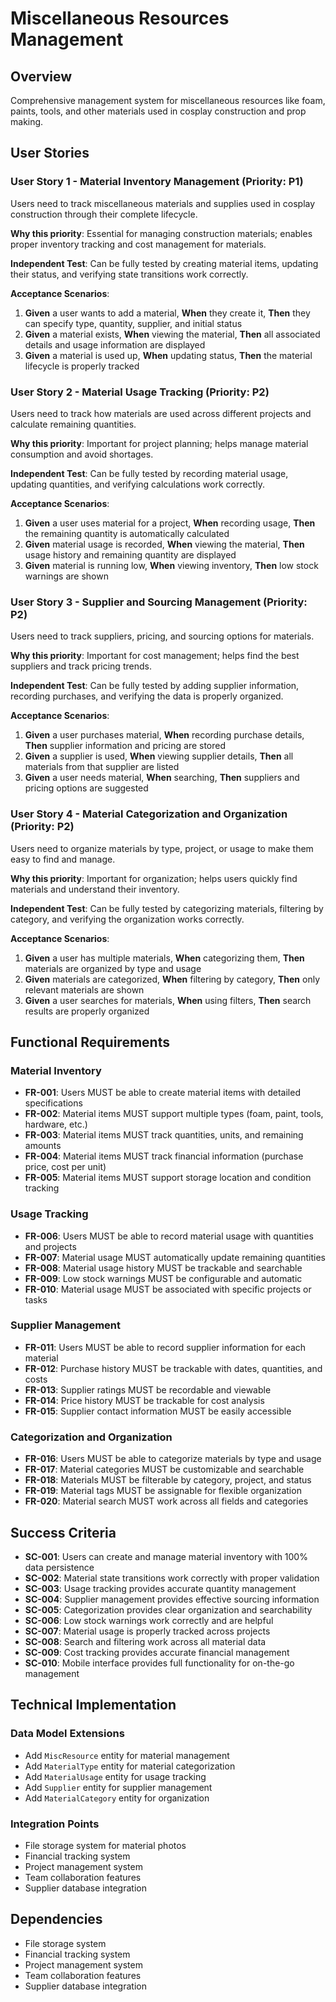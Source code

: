 # Miscellaneous Resources Management

## Overview

Comprehensive management system for miscellaneous resources like foam, paints, tools, and other materials used in cosplay construction and prop making.

## User Stories

### User Story 1 - Material Inventory Management (Priority: P1)

Users need to track miscellaneous materials and supplies used in cosplay construction through their complete lifecycle.

**Why this priority**: Essential for managing construction materials; enables proper inventory tracking and cost management for materials.

**Independent Test**: Can be fully tested by creating material items, updating their status, and verifying state transitions work correctly.

**Acceptance Scenarios**:

1. **Given** a user wants to add a material, **When** they create it, **Then** they can specify type, quantity, supplier, and initial status
2. **Given** a material exists, **When** viewing the material, **Then** all associated details and usage information are displayed
3. **Given** a material is used up, **When** updating status, **Then** the material lifecycle is properly tracked

### User Story 2 - Material Usage Tracking (Priority: P2)

Users need to track how materials are used across different projects and calculate remaining quantities.

**Why this priority**: Important for project planning; helps manage material consumption and avoid shortages.

**Independent Test**: Can be fully tested by recording material usage, updating quantities, and verifying calculations work correctly.

**Acceptance Scenarios**:

1. **Given** a user uses material for a project, **When** recording usage, **Then** the remaining quantity is automatically calculated
2. **Given** material usage is recorded, **When** viewing the material, **Then** usage history and remaining quantity are displayed
3. **Given** material is running low, **When** viewing inventory, **Then** low stock warnings are shown

### User Story 3 - Supplier and Sourcing Management (Priority: P2)

Users need to track suppliers, pricing, and sourcing options for materials.

**Why this priority**: Important for cost management; helps find the best suppliers and track pricing trends.

**Independent Test**: Can be fully tested by adding supplier information, recording purchases, and verifying the data is properly organized.

**Acceptance Scenarios**:

1. **Given** a user purchases material, **When** recording purchase details, **Then** supplier information and pricing are stored
2. **Given** a supplier is used, **When** viewing supplier details, **Then** all materials from that supplier are listed
3. **Given** a user needs material, **When** searching, **Then** suppliers and pricing options are suggested

### User Story 4 - Material Categorization and Organization (Priority: P2)

Users need to organize materials by type, project, or usage to make them easy to find and manage.

**Why this priority**: Important for organization; helps users quickly find materials and understand their inventory.

**Independent Test**: Can be fully tested by categorizing materials, filtering by category, and verifying the organization works correctly.

**Acceptance Scenarios**:

1. **Given** a user has multiple materials, **When** categorizing them, **Then** materials are organized by type and usage
2. **Given** materials are categorized, **When** filtering by category, **Then** only relevant materials are shown
3. **Given** a user searches for materials, **When** using filters, **Then** search results are properly organized

## Functional Requirements

### Material Inventory
- **FR-001**: Users MUST be able to create material items with detailed specifications
- **FR-002**: Material items MUST support multiple types (foam, paint, tools, hardware, etc.)
- **FR-003**: Material items MUST track quantities, units, and remaining amounts
- **FR-004**: Material items MUST track financial information (purchase price, cost per unit)
- **FR-005**: Material items MUST support storage location and condition tracking

### Usage Tracking
- **FR-006**: Users MUST be able to record material usage with quantities and projects
- **FR-007**: Material usage MUST automatically update remaining quantities
- **FR-008**: Material usage history MUST be trackable and searchable
- **FR-009**: Low stock warnings MUST be configurable and automatic
- **FR-010**: Material usage MUST be associated with specific projects or tasks

### Supplier Management
- **FR-011**: Users MUST be able to record supplier information for each material
- **FR-012**: Purchase history MUST be trackable with dates, quantities, and costs
- **FR-013**: Supplier ratings MUST be recordable and viewable
- **FR-014**: Price history MUST be trackable for cost analysis
- **FR-015**: Supplier contact information MUST be easily accessible

### Categorization and Organization
- **FR-016**: Users MUST be able to categorize materials by type and usage
- **FR-017**: Material categories MUST be customizable and searchable
- **FR-018**: Materials MUST be filterable by category, project, and status
- **FR-019**: Material tags MUST be assignable for flexible organization
- **FR-020**: Material search MUST work across all fields and categories

## Success Criteria

- **SC-001**: Users can create and manage material inventory with 100% data persistence
- **SC-002**: Material state transitions work correctly with proper validation
- **SC-003**: Usage tracking provides accurate quantity management
- **SC-004**: Supplier management provides effective sourcing information
- **SC-005**: Categorization provides clear organization and searchability
- **SC-006**: Low stock warnings work correctly and are helpful
- **SC-007**: Material usage is properly tracked across projects
- **SC-008**: Search and filtering work across all material data
- **SC-009**: Cost tracking provides accurate financial management
- **SC-010**: Mobile interface provides full functionality for on-the-go management

## Technical Implementation

### Data Model Extensions
- Add `MiscResource` entity for material management
- Add `MaterialType` entity for material categorization
- Add `MaterialUsage` entity for usage tracking
- Add `Supplier` entity for supplier management
- Add `MaterialCategory` entity for organization

### Integration Points
- File storage system for material photos
- Financial tracking system
- Project management system
- Team collaboration features
- Supplier database integration

## Dependencies

- File storage system
- Financial tracking system
- Project management system
- Team collaboration features
- Supplier database integration